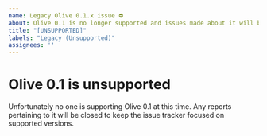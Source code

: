 ```yaml
---
name: Legacy Olive 0.1.x issue ⛔
about: Olive 0.1 is no longer supported and issues made about it will be automatically closed.
title: "[UNSUPPORTED]"
labels: "Legacy (Unsupported)"
assignees: ''
---
```


# Olive 0.1 is unsupported

Unfortunately no one is supporting Olive 0.1 at this time. Any reports pertaining to it will be
closed to keep the issue tracker focused on supported versions.
